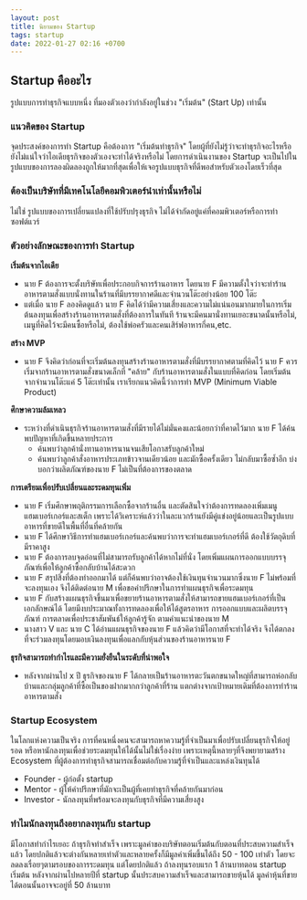 ```yaml
---
layout: post
title: นิยามของ Startup
tags: startup
date: 2022-01-27 02:16 +0700
---
```

## **Startup คืออะไร**
รูปแบบการทำธุรกิจแบบหนึ่ง ที่มองตัวเองว่ากำลังอยู่ในช่วง "เริ่มต้น" (Start Up) เท่านั้น

### **แนวคิดของ Startup**
จุดประสงค์ของการทำ Startup คือต้องการ "เริ่มต้นทำธุรกิจ" โดยผู้ที่ยังไม่รู้ว่าจะทำธุรกิจอะไรหรือยังไม่แน่ใจว่าไอเดียธุรกิจของตัวเองจะทำได้จริงหรือไม่  โดยการดำเนินงานของ Startup จะเป็นไปในรูปแบบของการลองผิดลองถูกให้มากที่สุดเพื่อให้เจอรูปแบบธุรกิจที่ดีพอสำหรับตัวเองโดยเร็วที่สุด

### **ต้องเป็นบริษัทที่มีเทคโนโลยีคอมพิวเตอร์นำเท่านั้นหรือไม่**
ไม่ใช่ รูปแบบของการเปลี่ยนแปลงที่ใช้ปรับปรุงธุรกิจ ไม่ได้จำกัดอยู่แค่ที่คอมพิวเตอร์หรือการทำซอฟต์แวร์

### **ตัวอย่างลักษณะของการทำ Startup**

**เริ่มต้นจากไอเดีย**
- นาย F ต้องการจะตั้งบริษัทเพื่อประกอบกิจการร้านอาหาร โดยนาย F มีความตั้งใจว่าจะทำร้านอาหารตามสั่งแบบนั่งทานในร้านที่มีบรรยากาศดีและจำนวนโต๊ะอย่างน้อย 100 โต๊ะ
- แต่เมื่อ นาย F ลองคิดดูแล้ว นาย F คิดได้ว่ามีความเสี่ยงและความไม่แน่นอนมากมายในการเริ่มต้นลงทุนเพื่อสร้างร้านอาหารตามสั่งที่ต้องการในทันที ร้านจะมีคนมานั่งทานเยอะขนาดนั้นหรือไม่, เมนูที่คิดไว้จะมีคนซื้อหรือไม่, ต้องใช้พ่อครัวและคนเสิร์ฟอาหารกี่คน,etc.

**สร้าง MVP**
- นาย F จึงคิดว่าก่อนที่จะเริ่มต้นลงทุนสร้างร้านอาหารตามสั่งที่มีบรรยากาศตามที่คิดไว้ นาย F ควรเริ่มจากร้านอาหารตามสั่งขนาดเล็กที่ "คล้าย" กับร้านอาหารตามสั่งในแบบที่คิดก่อน โดยเริ่มต้นจากจำนวนโต๊ะแค่ 5 โต๊ะเท่านั้น เราเรียกแนวคิดนี้ว่าการทำ MVP (Minimum Viable Product)

**ศึกษาความล้มเหลว**
- ระหว่างที่ดำเนินธุรกิจร้านอาหารตามสั่งที่มีรายได้ไม่มั่นคงและน้อยกว่าที่คาดไว้มาก นาย F ได้ค้นพบปัญหาที่เกิดขึ้นหลายประการ
  - ค้นพบว่าลูกค้านั่งทานอาหารนานจนเสียโอกาสรับลูกค้าใหม่
  - ค้นพบว่าลูกค้าสั่งอาหารประเภทข้าวจานเดียวน้อย และมักซื้อครั้งเดียว ไม่กลับมาซื้อซ้ำอีก บ่งบอกว่าผลิตภัณฑ์ของนาย F ไม่เป็นที่ต้องการของตลาด

**การเตรียมเพื่อปรับเปลี่ยนและระดมทุนเพิ่ม**
- นาย F เริ่มศึกษาพฤติกรรมการเลือกซื้อจากร้านอื่น และตัดสินใจว่าต้องการทดลองเพิ่มเมนูแฮมเบอร์เกอร์และสเต็ก เพราะได้วิเคราะห์แล้วว่าในละแวกร้านยังมีคู่แข่งอยู่น้อยและเป็นรูปแบบอาหารที่ขายดีในพื้นที่อื่นที่คล้ายกัน
- นาย F ได้ศึกษาวิธีการทำแฮมเบอร์เกอร์และค้นพบว่าการจะทำแฮมเบอร์เกอร์ที่ดี ต้องใช้วัตถุดิบที่มีราคาสูง
- นาย F ต้องการลบจุดอ่อนที่ไม่สามารถรับลูกค้าได้หากไม่ที่นั่ง โดยเพิ่มแผนการออกแบบบรรจุภัณฑ์เพื่อให้ลูกค้าซื้อกลับบ้านได้สะดวก
- นาย F สรุปสิ่งที่ต้องทำออกมาได้ แต่ก็ค้นพบว่าอาจต้องใช้เงินทุนจำนวนมากซึ่งนาย F ไม่พร้อมที่จะลงทุนเอง จึงได้ติดต่อนาย M เพื่อขอคำปรึกษาในการทำแผนธุรกิจเพื่อระดมทุน
- นาย F กับสร้างแผนธุรกิจขึ้นมาเพื่อขยายร้านอาหารตามสั่งให้สามารถขายแฮมเบอร์เกอร์ที่เป็นเอกลักษณ์ได้ โดยมีงบประมาณทั้งการทดลองเพื่อให้ได้สูตรอาหาร การออกแบบและผลิตบรรจุภัณฑ์ การตลาดเพื่อประชาสัมพันธ์ให้ลูกค้ารู้จัก ตามคำแนะนำของนาย M
- นางสาว V และ นาย C ได้อ่านแผนธุรกิจของนาย F แล้วคิดว่ามีโอกาสที่จะทำได้จริง จึงได้ตกลงที่จะร่วมลงทุนโดยมอบเงินลงทุนเพื่อแลกกับหุ้นส่วนของร้านอาหารนาย F

**ธุรกิจสามารถทำกำไรและมีความยั่งยืนในระดับที่น่าพอใจ**
- หลังจากผ่านไป x ปี ธุรกิจของนาย F ได้กลายเป็นร้านอาหารตะวันตกขนาดใหญ่ที่สามารถห่อกลับบ้านและกลุ่มลูกค้าที่ซื้อเป็นของฝากมากกว่าลูกค้าที่ร้าน แตกต่างจากเป้าหมายเดิมที่ต้องการทำร้านอาหารตามสั่ง

### **Startup Ecosystem**
ในโลกแห่งความเป็นจริง การที่คนหนึ่งคนจะสามารถหาความรู้ที่จำเป็นมาเพื่อปรับเปลี่ยนธุรกิจให้อยู่รอด หรือหานักลงทุนเพื่อช่วยระดมทุนให้ได้นั้นไม่ใช่เรื่องง่าย เพราะเหตุนี้หลายๆที่จึงพยายามสร้าง Ecosystem ที่ผู้ต้องการทำธุรกิจสามารถเชื่อมต่อกับความรู้ที่จำเป็นและแหล่งเงินทุนได้
- Founder - ผู้ก่อตั้ง startup
- Mentor - ผู้ให้คำปรึกษาที่มักจะเป็นผู้ที่เคยทำธุรกิจที่คล้ายกันมาก่อน
- Investor - นักลงทุนที่พร้อมจะลงทุนกับธุรกิจที่มีความเสี่ยงสูง

### **ทำไมนักลงทุนถึงอยากลงทุนกับ startup**
มีโอกาสทำกำไรเยอะ ถ้าธุรกิจทำสำเร็จ เพราะมูลค่าของบริษัทตอนเริ่มต้นกับตอนที่ประสบความสำเร็จแล้ว โดยปกติแล้วจะต่างกันหลายเท่าตัวและหลายครั้งก็มีมูลค่าเพิ่มขึ้นได้ถึง 50 - 100 เท่าตัว โดยจะลดลงเรื่อยๆตามรอบของการระดมทุน แต่โดยปกติแล้ว ถ้าลงทุนรอบแรก 1 ล้านบาทตอน startup เริ่มต้น หลังจากผ่านไปหลายปีที่ startup นั้นประสบความสำเร็จและสามารถขายหุ้นได้ มูลค่าหุ้นที่ขายได้ตอนนั้นอาจจะอยู่ที่ 50 ล้านบาท
